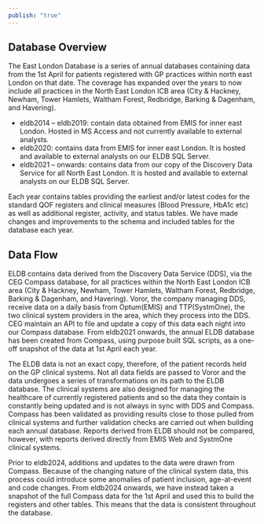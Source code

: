 ```yaml
---
publish: "true"
---
```

## Database Overview
The East London Database is a series of annual databases containing data from the 1st April for patients registered with GP practices within north east London on that date. The coverage has expanded over the years to now include all practices in the North East London ICB area (City & Hackney, Newham, Tower Hamlets, Waltham Forest, Redbridge, Barking & Dagenham, and Havering).

- eldb2014 – eldb2019: contain data obtained from EMIS for inner east London. Hosted in MS Access and not currently available to external analysts.
- eldb2020: contains data from EMIS for inner east London. It is hosted and available to external analysts on our ELDB SQL Server.
- eldb2021 – onwards: contains data from our copy of the Discovery Data Service for all North East London. It is hosted and available to external analysts on our ELDB SQL Server.

Each year contains tables providing the earliest and/or latest codes for the standard QOF registers and clinical measures (Blood Pressure, HbA1c etc) as well as additional register, activity, and status tables. We have made changes and improvements to the schema and included tables for the database each year.

## Data Flow
ELDB contains data derived from the Discovery Data Service (DDS), via the CEG Compass database, for all practices within the North East London ICB area (City & Hackney, Newham, Tower Hamlets, Waltham Forest, Redbridge, Barking & Dagenham, and Havering).  Voror, the company managing DDS, receive data on a daily basis from Optum(EMIS) and TTP(SystmOne), the two clinical system providers in the area, which they process into the DDS.  CEG maintain an API to file and update a copy of this data each night into our Compass database.  From eldb2021 onwards, the annual ELDB database has been created from Compass, using purpose built SQL scripts, as a one-off snapshot of the data at 1st April each year.

The ELDB data is not an exact copy, therefore, of the patient records held on the GP clinical systems.  Not all data fields are passed to Voror and the data undergoes a series of transformations on its path to the ELDB database.  The clinical systems are also designed for managing the healthcare of currently registered patients and so the data they contain is constantly being updated and is not always in sync with DDS and Compass.  Compass has been validated as providing results close to those pulled from clinical systems and further validation checks are carried out when building each annual database.  Reports derived from ELDB should not be compared, however, with reports derived directly from EMIS Web and SystmOne clinical systems.

Prior to eldb2024, additions and updates to the data were drawn from Compass. Because of the changing nature of the clinical system data, this process could introduce some anomalies of patient inclusion, age-at-event and code changes.  From eldb2024 onwards, we have instead taken a snapshot of the full Compass data for the 1st April and used this to build the registers and other tables.  This means that the data is consistent throughout the database. 
